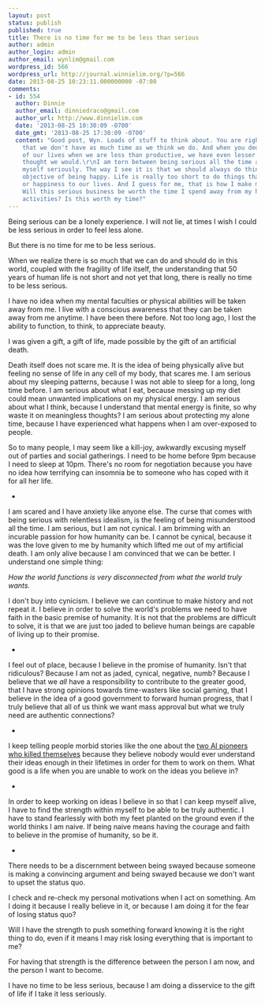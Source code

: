 ```yaml
---
layout: post
status: publish
published: true
title: There is no time for me to be less than serious
author: admin
author_login: admin
author_email: wynlim@gmail.com
wordpress_id: 566
wordpress_url: http://journal.winnielim.org/?p=566
date: 2013-08-25 10:23:11.000000000 -07:00
comments:
- id: 554
  author: Dinnie
  author_email: dinniedraco@gmail.com
  author_url: http://www.dinnielim.com
  date: '2013-08-25 10:30:09 -0700'
  date_gmt: '2013-08-25 17:30:09 -0700'
  content: "Good post, Wyn. Loads of stuff to think about. You are right in the sense
    that we don't have as much time as we think we do. And when you deduct the end
    of our lives when we are less than productive, we have even lesser time than we
    thought we would.\r\nI am torn between being serious all the time and not taking
    myself seriously. The way I see it is that we should always do things with the
    objective of being happy. Life is really too short to do things that add no value
    or happiness to our lives. And I guess for me, that is how I make my decisions.
    Will this serious business be worth the time I spend away from my happy-making
    activities? Is this worth my time?"
---
```

Being serious can be a lonely experience. I will not lie, at times I wish I could be less serious in order to feel less alone.

But there is no time for me to be less serious.

When we realize there is so much that we can do and should do in this world, coupled with the fragility of life itself, the understanding that 50 years of human life is not short and not yet that long, there is really no time to be less serious.

I have no idea when my mental faculties or physical abilities will be taken away from me. I live with a conscious awareness that they can be taken away from me anytime. I have been there before. Not too long ago, I lost the ability to function, to think, to appreciate beauty.

I was given a gift, a gift of life, made possible by the gift of an artificial death.

Death itself does not scare me. It is the idea of being physically alive but feeling no sense of life in any cell of my body, that scares me. I am serious about my sleeping patterns, because I was not able to sleep for a long, long time before. I am serious about what I eat, because messing up my diet could mean unwanted implications on my physical energy. I am serious about what I think, because I understand that mental energy is finite, so why waste it on meaningless thoughts? I am serious about protecting my alone time, because I have experienced what happens when I am over-exposed to people.

So to many people, I may seem like a kill-joy, awkwardly excusing myself out of parties and social gatherings. I need to be home before 9pm because I need to sleep at 10pm. There's no room for negotiation because you have no idea how terrifying can insomnia be to someone who has coped with it for all her life.

-

I am scared and I have anxiety like anyone else. The curse that comes with being serious with relentless idealism, is the feeling of being misunderstood all the time. I am serious, but I am not cynical. I am brimming with an incurable passion for how humanity can be. I cannot be cynical, because it was the love given to me by humanity which lifted me out of my artificial death. I am only alive because I am convinced that we can be better. I understand one simple thing:

<em>How the world functions is very disconnected from what the world truly wants. </em>

I don't buy into cynicism. I believe we can continue to make history and not repeat it. I believe in order to solve the world's problems we need to have faith in the basic premise of humanity. It is not that the problems are difficult to solve, it is that we are just too jaded to believe human beings are capable of living up to their promise.

-

I feel out of place, because I believe in the promise of humanity. Isn't that ridiculous? Because I am not as jaded, cynical, negative, numb? Because I believe that we *all* have a responsibility to contribute to the greater good, that I have strong opinions towards time-wasters like social gaming, that I believe in the idea of a good government to forward human progress, that I truly believe that all of us think we want mass approval but what we truly need are authentic connections?

-

I keep telling people morbid stories like the one about the <a href="http://www.wired.com/techbiz/people/magazine/16-02/ff_aimystery?currentPage=all">two AI pioneers who killed themselves</a> because they believe nobody would ever understand their ideas enough in their lifetimes in order for them to work on them. What good is a life when you are unable to work on the ideas you believe in?

-

In order to keep working on ideas I believe in so that I can keep myself alive, I have to find the strength within myself to be able to be truly authentic. I have to stand fearlessly with both my feet planted on the ground even if the world thinks I am naive. If being naive means having the courage and faith to believe in the promise of humanity, so be it.

-

There needs to be a discernment between being swayed because someone is making a convincing argument and being swayed because we don't want to upset the status quo.

I check and re-check my personal motivations when I act on something. Am I doing it because I really believe in it, or because I am doing it for the fear of losing status quo?

Will I have the strength to push something forward knowing it is the right thing to do, even if it means I may risk losing everything that is important to me?

For having that strength is the difference between the person I am now, and the person I want to become.

I have no time to be less serious, because I am doing a disservice to the gift of life if I take it less seriously.
